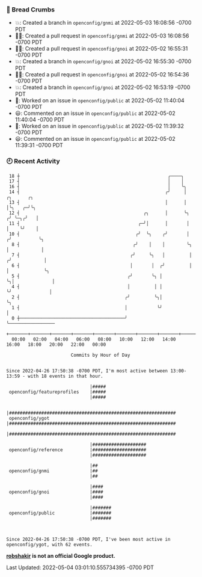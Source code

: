 ### 🍞 Bread Crumbs

 * 💥: Created a branch in `openconfig/gnmi` at 2022-05-03 16:08:56 -0700 PDT
 * ✍🏼: Created a pull request in `openconfig/gnmi` at 2022-05-03 16:08:56 -0700 PDT
 * ✍🏼: Created a pull request in `openconfig/gnoi` at 2022-05-02 16:55:31 -0700 PDT
 * 💥: Created a branch in `openconfig/gnoi` at 2022-05-02 16:55:30 -0700 PDT
 * ✍🏼: Created a pull request in `openconfig/gnoi` at 2022-05-02 16:54:36 -0700 PDT
 * 💥: Created a branch in `openconfig/gnoi` at 2022-05-02 16:53:19 -0700 PDT
 * 👀: Worked on an issue in `openconfig/public` at 2022-05-02 11:40:04 -0700 PDT
 * 😃: Commented on an issue in `openconfig/public` at 2022-05-02 11:40:04 -0700 PDT
 * 👀: Worked on an issue in `openconfig/public` at 2022-05-02 11:39:32 -0700 PDT
 * 😃: Commented on an issue in `openconfig/public` at 2022-05-02 11:39:31 -0700 PDT

### 🕘 Recent Activity
```
 18 ┼                                                       ╭────╮
 17 ┤                                                       │    │
 16 ┤                                                       │    ╰╮
 14 ┤                                                      ╭╯     │      ╭╮      ╭╮
 13 ┤                                                      │      │      │╰╮   ╭─╯╰╮
 12 ┤                                              ╭╮      │      ╰╮    ╭╯ ╰─╮╭╯   │
 11 ┤                                            ╭─╯│      │       │    │    ╰╯    │
 10 ┤                                           ╭╯  ╰╮    ╭╯       │   ╭╯          ╰╮
  8 ┤                                          ╭╯    │    │        ╰╮  │            │
  7 ┤                                         ╭╯     ╰╮   │         │ ╭╯            │
  6 ┤                                         │       │  ╭╯         │ │             ╰╮
  5 ┤                                        ╭╯       ╰╮ │          ╰╮│              │
  4 ┤                                        │         │ │           ╰╯              │
  2 ┤                                       ╭╯         ╰╮│                           ╰╮
  1 ┤                                       │           ╰╯                            │
  0 ┼───────────────────────────────────────╯                                         ╰─────────────────
    +───────+───────+───────+───────+───────+───────+───────+───────+───────+───────+───────+───────+────
  00:00   02:00   04:00   06:00   08:00   10:00   12:00   14:00   16:00   18:00   20:00   22:00   00:00   

						Commits by Hour of Day


Since 2022-04-26 17:50:38 -0700 PDT, I'm most active between 13:00-13:59 - with 18 events in that hour.

```



```
                               |#####
 openconfig/featureprofiles    |#####
                               |#####

                               |##############################################################
 openconfig/ygot               |##############################################################
                               |##############################################################

                               |####################
 openconfig/reference          |####################
                               |####################

                               |##
 openconfig/gnmi               |##
                               |##

                               |####
 openconfig/gnoi               |####
                               |####

                               |#######
 openconfig/public             |#######
                               |#######



Since 2022-04-26 17:50:38 -0700 PDT, I've been most active in openconfig/ygot, with 62 events.

```
**[robshakir](mailto:robjs@google.com) is not an official Google product.**  


Last Updated: 2022-05-04 03:01:10.555734395 -0700 PDT
